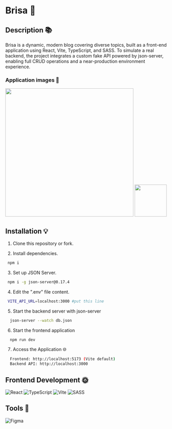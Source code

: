 # Brisa 🍃
## Description 📚
Brisa is a dynamic, modern blog covering diverse topics, built as a front-end application using React, Vite, TypeScript, and SASS. To simulate a real backend, the project integrates a custom fake API powered by json-server, enabling full CRUD operations and a near-production environment experience.

 
### Application images 📸
<img src="https://github.com/user-attachments/assets/9bc33ef3-9f28-46a5-be14-f70b4faf5162" width="400">
<img src="https://github.com/user-attachments/assets/f5439d8f-5ab1-4e05-87d5-3973fb12880d" width="100">

## Installation 💡 
 1. Clone this repository or fork.
 
 2.  Install dependencies.
```bash
 npm i 
```
3. Set up JSON Server.
```bash
 npm i -g json-server@0.17.4 
```
4. Edit the ".env" file content.
```bash
 VITE_API_URL=localhost:3000 #put this line
```
5. Start the backend server with json-server
```bash
  json-server --watch db.json
```

6. Start the frontend application
```bash
  npm run dev
```

7.  Access the Application 🌐
```bash
  Frontend: http://localhost:5173 (Vite default)
  Backend API: http://localhost:3000
```

## Frontend Development 🌞 
![React](https://img.shields.io/badge/react-%2320232a.svg?style=for-the-badge&logo=react&logoColor=%2361DAFB)
![TypeScript](https://img.shields.io/badge/typescript-%23007ACC.svg?style=for-the-badge&logo=typescript&logoColor=white)
![Vite](https://img.shields.io/badge/vite-%23646CFF.svg?style=for-the-badge&logo=vite&logoColor=white)
![SASS](https://img.shields.io/badge/SASS-hotpink.svg?style=for-the-badge&logo=SASS&logoColor=white)

## Tools 🎨 
 ![Figma](https://img.shields.io/badge/figma-%23F24E1E.svg?style=for-the-badge&logo=figma&logoColor=white)
